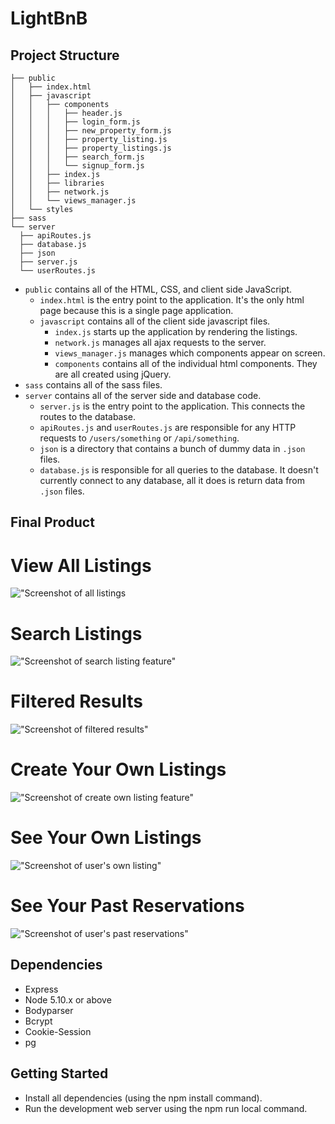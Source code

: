 # LightBnB

## Project Structure

```
├── public
│   ├── index.html
│   ├── javascript
│   │   ├── components 
│   │   │   ├── header.js
│   │   │   ├── login_form.js
│   │   │   ├── new_property_form.js
│   │   │   ├── property_listing.js
│   │   │   ├── property_listings.js
│   │   │   ├── search_form.js
│   │   │   └── signup_form.js
│   │   ├── index.js
│   │   ├── libraries
│   │   ├── network.js
│   │   └── views_manager.js
│   └── styles
├── sass
└── server
  ├── apiRoutes.js
  ├── database.js
  ├── json
  ├── server.js
  └── userRoutes.js
```

* `public` contains all of the HTML, CSS, and client side JavaScript. 
  * `index.html` is the entry point to the application. It's the only html page because this is a single page application.
  * `javascript` contains all of the client side javascript files.
    * `index.js` starts up the application by rendering the listings.
    * `network.js` manages all ajax requests to the server.
    * `views_manager.js` manages which components appear on screen.
    * `components` contains all of the individual html components. They are all created using jQuery.
* `sass` contains all of the sass files. 
* `server` contains all of the server side and database code.
  * `server.js` is the entry point to the application. This connects the routes to the database.
  * `apiRoutes.js` and `userRoutes.js` are responsible for any HTTP requests to `/users/something` or `/api/something`. 
  * `json` is a directory that contains a bunch of dummy data in `.json` files.
  * `database.js` is responsible for all queries to the database. It doesn't currently connect to any database, all it does is return data from `.json` files.

## Final Product
# View All Listings
!["Screenshot of all listings](https://github.com/prsanti/LightBnB/blob/master/LightBnB_WebApp-master/docs/view-all-listings.png)
# Search Listings
!["Screenshot of search listing feature"](https://github.com/prsanti/LightBnB/blob/master/LightBnB_WebApp-master/docs/search-listings.png)
# Filtered Results
!["Screenshot of filtered results"](https://github.com/prsanti/LightBnB/blob/master/LightBnB_WebApp-master/docs/filtered-results.png)
# Create Your Own Listings
!["Screenshot of create own listing feature"](https://github.com/prsanti/LightBnB/blob/master/LightBnB_WebApp-master/docs/create-listing.png)
# See Your Own Listings
!["Screenshot of user's own listing"](https://github.com/prsanti/LightBnB/blob/master/LightBnB_WebApp-master/docs/view-own-listings.png)
# See Your Past Reservations
!["Screenshot of user's past reservations"](https://github.com/prsanti/LightBnB/blob/master/LightBnB_WebApp-master/docs/see-past-reservations.png)

## Dependencies
- Express
- Node 5.10.x or above
- Bodyparser
- Bcrypt
- Cookie-Session
- pg

## Getting Started
- Install all dependencies (using the npm install command).
- Run the development web server using the npm run local command.